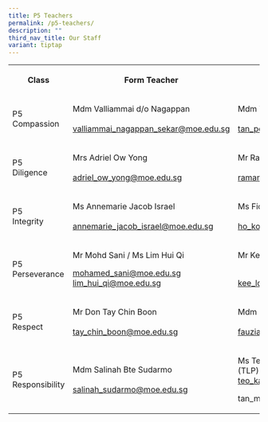 ```yaml
---
title: P5 Teachers
permalink: /p5-teachers/
description: ""
third_nav_title: Our Staff
variant: tiptap
---
```

<table><tbody><tr><th rowspan="1" colspan="1"><p><strong>Class</strong></p></th><th rowspan="1" colspan="1"><p><strong>Form Teacher</strong></p></th><th rowspan="1" colspan="1"><p><strong>Co-Form Teacher</strong></p></th></tr><tr><td rowspan="1" colspan="1"><p>P5<br>Compassion</p></td><td rowspan="1" colspan="1"><p>Mdm Valliammai d/o Nagappan<br><br><a href="mailto:valliammai_nagappan_sekar@moe.edu.sg" rel="noopener noreferrer nofollow" target="_blank">valliammai_nagappan_sekar@moe.edu.sg</a></p></td><td rowspan="1" colspan="1"><p>Mdm Tan Poh Bee<br><br><a href="mailto:tan_poh_bee@moe.edu.sg" rel="noopener noreferrer nofollow" target="_blank">tan_poh_bee@moe.edu.sg</a></p></td></tr><tr><td rowspan="1" colspan="1"><p>P5<br>Diligence</p></td><td rowspan="1" colspan="1"><p>Mrs Adriel Ow Yong <br><br><a href="mailto:adriel_ow_yong@moe.edu.sg" rel="noopener noreferrer nofollow" target="_blank">adriel_ow_yong@moe.edu.sg</a></p></td><td rowspan="1" colspan="1"><p>Mr Ramanan Ramadoss<br><br><a href="mailto:ramanan_ramadoss@moe.edu.sg" rel="noopener noreferrer nofollow" target="_blank">ramanan_ramadoss@moe.edu.sg</a></p></td></tr><tr><td rowspan="1" colspan="1"><p>P5<br>Integrity</p></td><td rowspan="1" colspan="1"><p>Ms Annemarie Jacob Israel<br><br><a href="mailto:annemarie_jacob_israel@moe.edu.sg" rel="noopener noreferrer nofollow" target="_blank">annemarie_jacob_israel@moe.edu.sg</a></p></td><td rowspan="1" colspan="1"><p>Ms Fiona Ho Kok Luei<br><br><a href="mailto:ho_kok_luei@moe.edu.sg" rel="noopener noreferrer nofollow" target="_blank">ho_kok_luei@moe.edu.sg</a></p></td></tr><tr><td rowspan="1" colspan="1"><p>P5 Perseverance</p></td><td rowspan="1" colspan="1"><p>Mr Mohd Sani / Ms Lim Hui Qi<br></p><p><a href="mailto:mohamed_sani@moe.edu.sg" rel="noopener noreferrer nofollow" target="_blank">mohamed_sani@moe.edu.sg</a><br><a href="mailto:lim_hui_qi@moe.edu.sg" rel="noopener noreferrer nofollow" target="_blank">lim_hui_qi@moe.edu.sg</a></p></td><td rowspan="1" colspan="1"><p>Mr Kee Loi Seng<br><br></p><p><a href="mailto:kee_loi_seng@moe.edu.sg" rel="noopener noreferrer nofollow" target="_blank">kee_loi_seng@moe.edu.sg</a></p></td></tr><tr><td rowspan="1" colspan="1"><p>P5 <br>Respect</p></td><td rowspan="1" colspan="1"><p>Mr Don Tay Chin Boon<br><br><a href="mailto:tay_chin_boon@moe.edu.sg" rel="noopener noreferrer nofollow" target="_blank">tay_chin_boon@moe.edu.sg</a></p></td><td rowspan="1" colspan="1"><p>Mdm Fauziah Bte Mohd Ata<br><br><a href="mailto:fauziah_mohamed_ata@moe.edu.sg" rel="noopener noreferrer nofollow" target="_blank">fauziah_mohamed_ata@moe.edu.sg</a></p></td></tr><tr><td rowspan="1" colspan="1"><p>P5 Responsibility</p></td><td rowspan="1" colspan="1"><p>Mdm Salinah Bte Sudarmo<br><br><a href="mailto:salinah_sudarmo@moe.edu.sg" rel="noopener noreferrer nofollow" target="_blank">salinah_sudarmo@moe.edu.sg</a></p></td><td rowspan="1" colspan="1"><p>Ms Teo Kai Ling / Mdm Agnes Tan (TLP)<br><a href="mailto:teo_kai_ling@moe.edu.sg" rel="noopener noreferrer nofollow" target="_blank">teo_kai_ling@moe.edu.sg</a></p><p><a rel="noopener noreferrer nofollow" target="_blank">tan_mui_kheng_a@moe.edu.sg</a></p></td></tr></tbody></table><p></p>